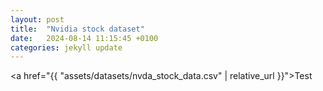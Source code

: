 ```yaml
---
layout: post
title:  "Nvidia stock dataset"
date:   2024-08-14 11:15:45 +0100
categories: jekyll update
---
```




<a href="{{ "assets/datasets/nvda_stock_data.csv" | relative_url }}">Test</a>
